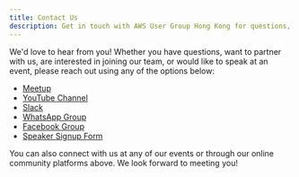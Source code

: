 ```yaml
---
title: Contact Us
description: Get in touch with AWS User Group Hong Kong for questions, partnerships, or to join our team.
---
```



We'd love to hear from you! Whether you have questions, want to partner with us, are interested in joining our team, or would like to speak at an event, please reach out using any of the options below:


- [Meetup](https://www.meetup.com/hong-kong-amazon-aws-user-group/)
- [YouTube Channel](https://www.youtube.com/@AWSUGHK)
- [Slack](https://awsughk.slack.com/join/shared_invite/zt-1rkztoxuv-fvsuNBHp8Yi1LrKUAxWH7A)
- [WhatsApp Group](https://chat.whatsapp.com/DJpkuXPOGy6LKSnmb32b21)
- [Facebook Group](https://www.facebook.com/groups/awshkug)
- [Speaker Signup Form](https://docs.google.com/forms/d/e/1FAIpQLSf4EKrVcfNw-NgMMXWUm7zwBdhSAE2GzmPScTzkPdoyjggd2g/viewform?fbclid=IwZXh0bgNhZW0BMQABHfRg47tf4DkHUyowMswC0jDg7E_myE65j5hUZX1X79zrKZNsfGJiZc4ljQ_aem_avzO10z7_LeqC8G26-ITLA)


You can also connect with us at any of our events or through our online community platforms above. We look forward to meeting you!
